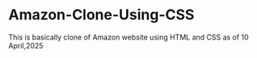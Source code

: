 # Amazon-Clone-Using-CSS
This is basically clone of Amazon website using HTML and CSS as of 10 April,2025